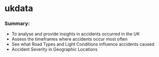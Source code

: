 # ukdata

### Summary:
- To analyse and provide insights in accidents occurred in the UK
- Assess the timeframes where accidents occur most often
- See what Road Types and Light Conditions influence accidents caused
- Accident Severity in Geographic Locations

####
